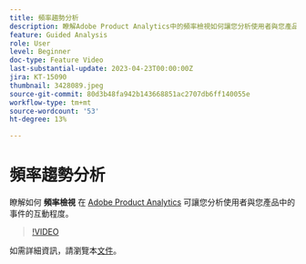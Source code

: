 ```yaml
---
title: 頻率趨勢分析
description: 瞭解Adobe Product Analytics中的頻率檢視如何讓您分析使用者與您產品中的事件的互動。
feature: Guided Analysis
role: User
level: Beginner
doc-type: Feature Video
last-substantial-update: 2023-04-23T00:00:00Z
jira: KT-15090
thumbnail: 3428089.jpeg
source-git-commit: 80d3b48fa942b143668851ac2707db6ff140055e
workflow-type: tm+mt
source-wordcount: '53'
ht-degree: 13%

---
```


# 頻率趨勢分析

瞭解如何 **頻率檢視** 在 [Adobe Product Analytics](../../adobe-product-analytics/adobe-product-analytics-overview.md) 可讓您分析使用者與您產品中的事件的互動程度。

>[!VIDEO](https://video.tv.adobe.com/v/3428089/?learn=on)

如需詳細資訊，請瀏覽本[文件](https://experienceleague.adobe.com/en/docs/analytics-platform/using/guided-analysis/trends/frequency)。
